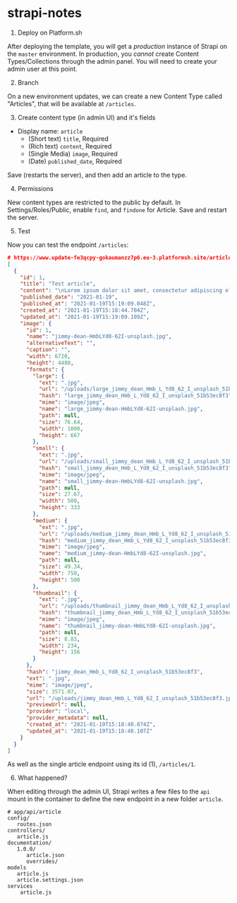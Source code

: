 # strapi-notes

1. Deploy on Platform.sh

After deploying the template, you will get a *production* instance of Strapi on the `master` environment. In production, you *cannot* create Content Types/Collections through the admin panel. You will need to create your admin user at this point. 

2. Branch

On a new environment updates, we can create a new Content Type called "Articles", that will be available at `/articles`.

3. Create content type (in admin UI) and it's fields

- Display name: `article`
   - (Short text) `title`, Required
   - (Rich text) `content`, Required
   - (Single Media) `image`, Required
   - (Date) `published_date`, Required
   
Save (restarts the server), and then add an article to the type.
   
4. Permissions

New content types are restricted to the public by default. In Settings/Roles/Public, enable `find`, and `findone` for Article. Save and restart the server. 

5. Test

Now you can test the endpoint `/articles`:

```json
# https://www.update-fe3qcpy-gokaumanzz7p6.eu-3.platformsh.site/articles
[
  {
    "id": 1,
    "title": "Test article",
    "content": "\nLorem ipsum dolor sit amet, consectetur adipiscing elit. Aliquam ut rhoncus nisi. Fusce mattis venenatis nulla ut cursus. Fusce ac arcu vel est luctus consectetur vitae at urna. Sed quis vestibulum dolor. Ut ut rutrum enim. Suspendisse nec aliquam enim. Praesent orci justo, pulvinar at venenatis nec, ultricies non urna.\n\nDonec rutrum nunc et ex pulvinar egestas. Pellentesque faucibus auctor est, et dictum est consectetur ut. Etiam id nunc dolor. In congue dolor vitae erat blandit, id pretium ligula blandit. Donec eget sapien ac turpis placerat luctus nec at leo. Nullam nunc odio, efficitur nec semper nec, pulvinar quis mauris. Phasellus sodales mattis massa at consectetur. Suspendisse malesuada lectus quis risus convallis, non ullamcorper massa commodo. Phasellus vel metus gravida, ornare purus a, varius metus. Curabitur id iaculis dolor.",
    "published_date": "2021-01-19",
    "published_at": "2021-01-19T15:19:09.048Z",
    "created_at": "2021-01-19T15:18:44.704Z",
    "updated_at": "2021-01-19T15:19:09.109Z",
    "image": {
      "id": 1,
      "name": "jimmy-dean-HmbLYd8-62I-unsplash.jpg",
      "alternativeText": "",
      "caption": "",
      "width": 6720,
      "height": 4480,
      "formats": {
        "large": {
          "ext": ".jpg",
          "url": "/uploads/large_jimmy_dean_Hmb_L_Yd8_62_I_unsplash_51b53ec8f3.jpg",
          "hash": "large_jimmy_dean_Hmb_L_Yd8_62_I_unsplash_51b53ec8f3",
          "mime": "image/jpeg",
          "name": "large_jimmy-dean-HmbLYd8-62I-unsplash.jpg",
          "path": null,
          "size": 76.64,
          "width": 1000,
          "height": 667
        },
        "small": {
          "ext": ".jpg",
          "url": "/uploads/small_jimmy_dean_Hmb_L_Yd8_62_I_unsplash_51b53ec8f3.jpg",
          "hash": "small_jimmy_dean_Hmb_L_Yd8_62_I_unsplash_51b53ec8f3",
          "mime": "image/jpeg",
          "name": "small_jimmy-dean-HmbLYd8-62I-unsplash.jpg",
          "path": null,
          "size": 27.67,
          "width": 500,
          "height": 333
        },
        "medium": {
          "ext": ".jpg",
          "url": "/uploads/medium_jimmy_dean_Hmb_L_Yd8_62_I_unsplash_51b53ec8f3.jpg",
          "hash": "medium_jimmy_dean_Hmb_L_Yd8_62_I_unsplash_51b53ec8f3",
          "mime": "image/jpeg",
          "name": "medium_jimmy-dean-HmbLYd8-62I-unsplash.jpg",
          "path": null,
          "size": 49.34,
          "width": 750,
          "height": 500
        },
        "thumbnail": {
          "ext": ".jpg",
          "url": "/uploads/thumbnail_jimmy_dean_Hmb_L_Yd8_62_I_unsplash_51b53ec8f3.jpg",
          "hash": "thumbnail_jimmy_dean_Hmb_L_Yd8_62_I_unsplash_51b53ec8f3",
          "mime": "image/jpeg",
          "name": "thumbnail_jimmy-dean-HmbLYd8-62I-unsplash.jpg",
          "path": null,
          "size": 8.83,
          "width": 234,
          "height": 156
        }
      },
      "hash": "jimmy_dean_Hmb_L_Yd8_62_I_unsplash_51b53ec8f3",
      "ext": ".jpg",
      "mime": "image/jpeg",
      "size": 3571.07,
      "url": "/uploads/jimmy_dean_Hmb_L_Yd8_62_I_unsplash_51b53ec8f3.jpg",
      "previewUrl": null,
      "provider": "local",
      "provider_metadata": null,
      "created_at": "2021-01-19T15:18:40.074Z",
      "updated_at": "2021-01-19T15:18:40.107Z"
    }
  }
]
```

As well as the single article endpoint using its id (1), `/articles/1`.

6. What happened?

When editing through the admin UI, Strapi writes a few files to the `api` mount in the container to define the new endpoint in a new folder `article`.

```
# app/api/article
config/
   routes.json
controllers/
   article.js
documentation/
   1.0.0/
      article.json
      overrides/
models
   article.js
   article.settings.json
services
    article.js
```
